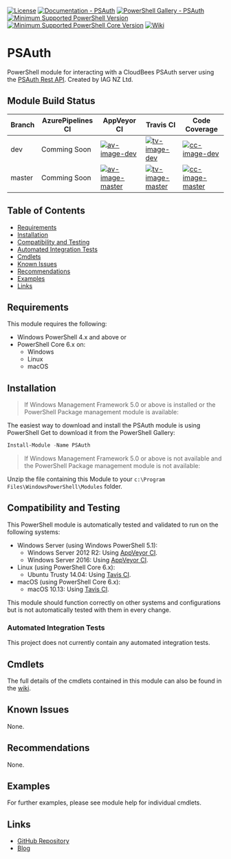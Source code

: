 [![License](https://img.shields.io/badge/license-MIT-blue.svg)](https://github.com/PlagueHO/PSAuth/blob/dev/LICENSE)
[![Documentation - PSAuth](https://img.shields.io/badge/Documentation-PSAuth-blue.svg)](https://github.com/PlagueHO/PSAuth/wiki)
[![PowerShell Gallery - PSAuth](https://img.shields.io/badge/PowerShell%20Gallery-PSAuth-blue.svg)](https://www.powershellgallery.com/packages/PSAuth)
[![Minimum Supported PowerShell Version](https://img.shields.io/badge/PowerShell-4.0-blue.svg)](https://github.com/PlagueHO/PSAuth)
[![Minimum Supported PowerShell Core Version](https://img.shields.io/badge/PowerShell_Core-6.0-blue.svg)](https://github.com/PlagueHO/PSAuth)
[![Wiki](https://img.shields.io/badge/Wiki-yellow.svg)](https://github.com/PlagueHO/PSAuth/Wiki)

# PSAuth

PowerShell module for interacting with a CloudBees PSAuth server using the
[PSAuth Rest API](https://wiki.PSAuth-ci.org/display/PSAuth/Remote+access+API).
Created by IAG NZ Ltd.

## Module Build Status

| Branch | AzurePipelines CI | AppVeyor CI | Travis CI | Code Coverage |
| --- | --- | --- | --- | --- |
| dev | Comming Soon | [![av-image-dev][]][av-site-dev] | [![tv-image-dev][]][tv-site-dev] | [![cc-image-dev][]][cc-site-dev] |
| master | Comming Soon | [![av-image-master][]][av-site-master] | [![tv-image-master][]][tv-site-master] | [![cc-image-master][]][cc-site-master] |

## Table of Contents

- [Requirements](#requirements)
- [Installation](#installation)
- [Compatibility and Testing](#compatibility-and-testing)
- [Automated Integration Tests](#automated-integration-tests)
- [Cmdlets](#cmdlets)
- [Known Issues](#known-issues)
- [Recommendations](#recommendations)
- [Examples](#examples)
- [Links](#links)

## Requirements

This module requires the following:

- Windows PowerShell 4.x and above or
- PowerShell Core 6.x on:
  - Windows
  - Linux
  - macOS

## Installation

> If Windows Management Framework 5.0 or above is installed or the PowerShell
> Package management module is available:

The easiest way to download and install the PSAuth module is using PowerShell
Get to download it from the PowerShell Gallery:

```powershell
Install-Module -Name PSAuth
```

> If Windows Management Framework 5.0 or above is not available and the
> PowerShell Package management module is not available:

Unzip the file containing this Module to your `c:\Program Files\WindowsPowerShell\Modules`
folder.

## Compatibility and Testing

This PowerShell module is automatically tested and validated to run
on the following systems:

- Windows Server (using Windows PowerShell 5.1):
  - Windows Server 2012 R2: Using [AppVeyor CI](https://ci.appveyor.com/project/PlagueHO/PSAuth).
  - Windows Server 2016: Using [AppVeyor CI](https://ci.appveyor.com/project/PlagueHO/PSAuth).
- Linux (using PowerShell Core 6.x):
  - Ubuntu Trusty 14.04: Using [Tavis CI](https://travis-ci.org/PlagueHO/PSAuth).
- macOS (using PowerShell Core 6.x):
  - macOS 10.13: Using [Tavis CI](https://travis-ci.org/PlagueHO/PSAuth).

This module should function correctly on other systems and configurations
but is not automatically tested with them in every change.

### Automated Integration Tests

This project does not currently contain any automated integration tests.

## Cmdlets

The full details of the cmdlets contained in this module can also be
found in the [wiki](https://github.com/PlagueHO/PSAuth/wiki).

## Known Issues

None.

## Recommendations

None.

## Examples

For further examples, please see module help for individual cmdlets.

## Links

- [GitHub Repository](https://github.com/PlagueHO/PSAuth/)
- [Blog](http://dscottraynsford.com/)

[av-image-dev]: https://ci.appveyor.com/api/projects/status/tp0scpm2rk0vej86/branch/dev?svg=true
[av-site-dev]: https://ci.appveyor.com/project/PlagueHO/PSAuth/branch/dev
[tv-image-dev]: https://travis-ci.org/PlagueHO/PSAuth.svg?branch=dev
[tv-site-dev]: https://travis-ci.org/PlagueHO/PSAuth/branches
[cc-image-dev]: https://codecov.io/gh/PlagueHO/PSAuth/branch/dev/graph/badge.svg
[cc-site-dev]: https://codecov.io/gh/PlagueHO/PSAuth/branch/dev

[av-image-master]: https://ci.appveyor.com/api/projects/status/tp0scpm2rk0vej86/branch/master?svg=true
[av-site-master]: https://ci.appveyor.com/project/PlagueHO/PSAuth/branch/master
[tv-image-master]: https://travis-ci.org/PlagueHO/PSAuth.svg?branch=master
[tv-site-master]: https://travis-ci.org/PlagueHO/PSAuth/branches
[cc-image-master]: https://codecov.io/gh/PlagueHO/PSAuth/branch/master/graph/badge.svg
[cc-site-master]: https://codecov.io/gh/PlagueHO/PSAuth/branch/master
